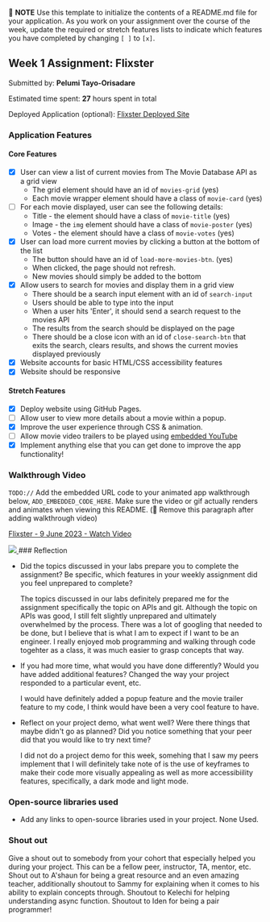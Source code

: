 📝 **NOTE** Use this template to initialize the contents of a README.md file for your application. As you work on your assignment over the course of the week, update the required or stretch features lists to indicate which features you have completed by changing `[ ]` to `[x]`. 

## Week 1 Assignment: Flixster

Submitted by: **Pelumi Tayo-Orisadare**

Estimated time spent: **27** hours spent in total

Deployed Application (optional): [Flixster Deployed Site](ADD_LINK_HERE)

### Application Features

#### Core Features

- [x] User can view a list of current movies from The Movie Database API as a grid view
  - The grid element should have an id of `movies-grid` (yes)
  - Each movie wrapper element should have a class of `movie-card` (yes)
- [ ] For each movie displayed, user can see the following details:
  - Title - the element should have a class of `movie-title` (yes)
  - Image - the `img` element should have a class of `movie-poster` (yes)
  - Votes - the element should have a class of `movie-votes` (yes)
- [x] User can load more current movies by clicking a button at the bottom of the list
  - The button should have an id of `load-more-movies-btn`. (yes)
  - When clicked, the page should not refresh.
  - New movies should simply be added to the bottom
- [x] Allow users to search for movies and display them in a grid view
  - There should be a search input element with an id of `search-input`
  - Users should be able to type into the input
  - When a user hits 'Enter', it should send a search request to the movies API
  - The results from the search should be displayed on the page
  - There should be a close icon with an id of `close-search-btn` that exits the search, clears results, and shows the current movies displayed previously
- [x] Website accounts for basic HTML/CSS accessibility features
- [x] Website should be responsive

#### Stretch Features

- [x] Deploy website using GitHub Pages.
- [ ] Allow user to view more details about a movie within a popup.
- [x] Improve the user experience through CSS & animation.
- [ ] Allow movie video trailers to be played using [embedded YouTube](https://support.google.com/youtube/answer/171780?hl=en)
- [x] Implement anything else that you can get done to improve the app functionality!

### Walkthrough Video

`TODO://` Add the embedded URL code to your animated app walkthrough below, `ADD_EMBEDDED_CODE_HERE`. Make sure the video or gif actually renders and animates when viewing this README. (🚫 Remove this paragraph after adding walkthrough video)

<a href="https://www.loom.com/share/7d0f923b5d5347858bd0b081ee4414bf">
    <p>Flixster - 9 June 2023 - Watch Video</p>
    <img style="max-width:300px;" src="https://cdn.loom.com/sessions/thumbnails/7d0f923b5d5347858bd0b081ee4414bf-with-play.gif">
  </a>
### Reflection

- Did the topics discussed in your labs prepare you to complete the assignment? Be specific, which features in your weekly assignment did you feel unprepared to complete?

    The topics discussed in our labs definitely prepared me for the assignment specifically the topic on APIs and git. Although the topic on APIs was good, I still felt slightly unprepared and ultimately overwhelmed by the process. There was a lot of googling that needed to be done, but I believe that is what I am to expect if I want to be an engineer. I really enjoyed mob programming and walking through code togehter as a class, it was much easier to grasp concepts that way. 

- If you had more time, what would you have done differently? Would you have added additional features? Changed the way your project responded to a particular event, etc.

    I would have definitely added a popup feature and the movie trailer feature to my code, I think would have been a very cool feature to have. 
  

- Reflect on your project demo, what went well? Were there things that maybe didn't go as planned? Did you notice something that your peer did that you would like to try next time?

    I did not do a project demo for this week, somehing that I saw my peers implement that I will definitely take note of is the use of keyframes to make their code more visually appealing as well as more accessibiility features, specifically, a dark mode and light mode. 

### Open-source libraries used

- Add any links to open-source libraries used in your project.
  None Used.

### Shout out

Give a shout out to somebody from your cohort that especially helped you during your project. This can be a fellow peer, instructor, TA, mentor, etc.
Shout out to A'shaun for being a great resource and an even amazing teacher, additionally shoutout to Sammy for explaining when it comes to his ability to explain concepts through. Shoutout to Kelechi for helping understanding async function. Shoutout to Iden for being a pair programmer! 
